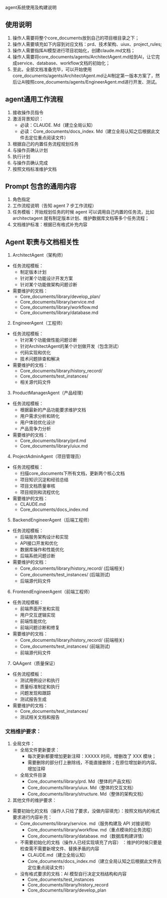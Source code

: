 agent系统使用及构建说明

## 使用说明
1. 操作人需要将整个core_documents放到自己的项目根目录之下；
2. 操作人需要填充如下内容到对应文档：prd、技术架构、uiux、project_rules;
3. 操作人需要指挥AI模型进行项目初始化，创建claude.md文档；
4. 操作人需要将core_documents/agents/ArchitectAgent.md给到AI，让它完成service、database、workflow文档的初始化；
5. 至此，全部文档准备完毕，可以开始使用core_documents/agents/ArchitectAgent.md让AI制定第一版本方案了，然后让AI按照core_documents/agents/EngineerAgent.md进行开发、测试。


## agent通用工作流程
1. 接收操作员指令
2. 激活背景知识：
	- 必读：CLAUDE. Md（建立全局认知）
	- 必读：Core_documents/docs_index. Md（建立全局认知之后根据此文件去定位重点阅读文件）
3. 根据自己的内置任务流程规划任务
4. 与操作员确认计划
5. 执行计划
6. 与操作员确认完成
7. 按照文档标准维护文档


## Prompt 包含的通用内容
1. 角色指定
2. 工作流程说明（告知 agent 7 步工作流程）
3. 任务模板：开始规划任务的时候 agent 可以调用自己内置的任务流，比如 architectagent 就有制定版本计划、维护数据库文档等多个任务流程；
4. 文档维护标准：根据已有格式补充内容


## Agent 职责与文档相关性
1. ArchitectAgent（架构师）
  - 任务流程模板：
    - 制定版本计划
    - 针对某个功能设计开发方案
    - 针对某个功能做架构问题诊断
  - 需要维护的文档：
    - Core_documents/library/develop_plan/
    - Core_documents/library/service.md
    - Core_documents/library/workflow.md
    - Core_documents/library/database.md
2. EngineerAgent（工程师）
  - 任务流程模板：
    - 针对某个功能做性能问题诊断
    - 针对ArchitectAgent的某个计划做开发（包含测试）
    - 代码实现和优化
    - 技术问题排查和解决
  - 需要维护的文档：
    - Core_documents/library/history_record/
    - Core_documents/test_instances/
    - 相关源代码文件
3. ProductManagerAgent（产品经理）
  - 任务流程模板：
    - 根据最新的产品功能要求维护文档
    - 用户需求分析和转化
    - 用户体验优化设计
    - 产品竞争力分析
  - 需要维护的文档：
    - Core_documents/library/prd.md
    - Core_documents/library/uiux.md
4. ProjectAdminAgent（项目管理员）
  - 任务流程模板：
    - 扫描core_documents下所有文档，更新两个核心文档
    - 项目知识沉淀和经验总结
    - 项目文档质量审核
    - 项目规则和流程优化
  - 需要维护的文档：
    - CLAUDE.md
    - Core_documents/docs_index.md
5. BackendEngineerAgent（后端工程师）
  - 任务流程模板：
    - 后端服务架构设计和实现
    - API接口开发和优化
    - 数据库操作和性能优化
    - 后端系统问题诊断
  - 需要维护的文档：
    - Core_documents/library/history_record/ (后端相关)
    - Core_documents/test_instances/ (后端测试)
    - 后端源代码文件
6. FrontendEngineerAgent（前端工程师）
  - 任务流程模板：
    - 前端界面开发和实现
    - 用户交互逻辑实现
    - 前端性能优化
    - 前端问题诊断和修复
  - 需要维护的文档：
    - Core_documents/library/history_record/ (前端相关)
    - Core_documents/test_instances/ (前端测试)
    - 前端源代码文件
7. QAAgent（质量保证）
  - 任务流程模板：
    - 测试用例设计和执行
    - 质量标准制定和执行
    - 问题发现和跟踪
    - 测试报告生成
  - 需要维护的文档：
    - Core_documents/test_instances/
    - 测试相关文档和报告


### 文档维护要求：

1. 全局文件：
	- 全局文件更新要求：
		- 每次更新都要增加更新注释：XXXXX 时间，增删改了 XXX 模块；
		- 需要删除的部分打上删除线，不能直接删除；在原位增加新的内容。增加注释
	-  全局文件目录
		- Core_documents/library/prd. Md（整体的产品文档）
		- Core_documents/library/uiux. Md（整体的交互文档）
		- Core_documents/library/structure. Md（整体的架构文档）
2. 其他文件的维护要求：
  - 需要初始化的文档（操作人只给了要求，没做内容填充）：按照文档内的格式要求进行内容补充：
    - Core_documents/library/service. md（服务构建及 API 对接说明）
		- Core_documents/library/workflow. md（重点模块的业务流程）
		- Core_documents/library/database. md（数据库构建详情）
	- 不需要初始化的文档（操作人已经实现填充了内容） ：维护的时候只要是检查需不需要新增文件、替换矛盾的内容
		- CLAUDE.md（建立全局认知）
		- Core_documents/docs_index.md（建立全局认知之后根据此文件去定位重点阅读文件）
	- 没有格式要求的文档：AI 模型自行决定文档结构和内容
		- Core_documents/test_instances
		- Core_documents/library/history_record
		- Core_documents/library/develop_plan






